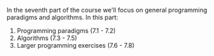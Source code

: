 In the seventh part of the course we'll focus on general programming paradigms and algorithms.
In this part:

1. Programming paradigms (7.1 - 7.2)
2. Algorithms (7.3 - 7.5)
3. Larger programming exercises (7.6 - 7.8)
